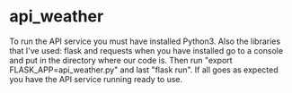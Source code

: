 # api_weather
To run  the API service you must have installed Python3. 
Also the libraries that I've used: flask and requests
when you have installed go to a console and put in the directory where our code is.
Then run "export FLASK_APP=api_weather.py"
and last "flask run".
If all goes as expected you have the API service running ready to use.